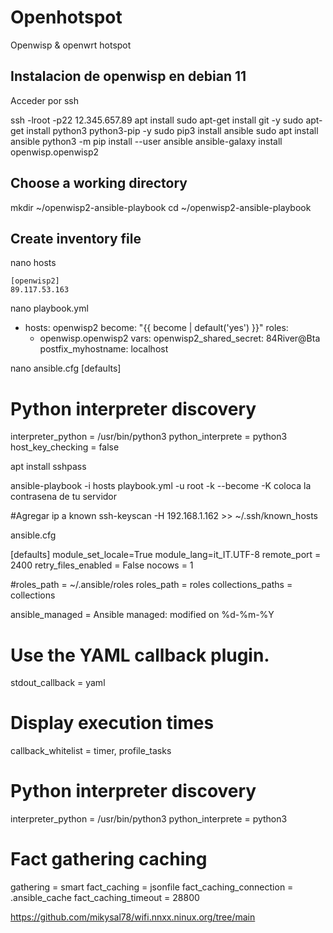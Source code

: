 # Openhotspot
Openwisp &amp; openwrt hotspot

## Instalacion de openwisp en debian 11
Acceder por ssh

ssh -lroot -p22 12.345.657.89
apt install sudo
apt-get install git -y
sudo apt-get install python3 python3-pip -y
sudo pip3 install ansible
sudo apt install ansible
python3 -m pip install --user ansible
ansible-galaxy install openwisp.openwisp2

## Choose a working directory
mkdir ~/openwisp2-ansible-playbook
cd ~/openwisp2-ansible-playbook

## Create inventory file
nano hosts
```
[openwisp2]
89.117.53.163
```

nano playbook.yml

- hosts: openwisp2
  become: "{{ become | default('yes') }}"
  roles:
    - openwisp.openwisp2
  vars:
    openwisp2_shared_secret: 84River@Bta
    postfix_myhostname: localhost

nano ansible.cfg
[defaults]
# Python interpreter discovery
interpreter_python = /usr/bin/python3
python_interprete = python3
host_key_checking = false

apt install sshpass

ansible-playbook -i hosts playbook.yml -u root -k --become -K
coloca la contrasena de tu servidor

#Agregar ip a known
ssh-keyscan -H 192.168.1.162 >> ~/.ssh/known_hosts

ansible.cfg

[defaults]
module_set_locale=True
module_lang=it_IT.UTF-8
remote_port    = 2400
retry_files_enabled = False
nocows = 1

#roles_path = ~/.ansible/roles
roles_path = roles
collections_paths = collections


ansible_managed = Ansible managed: modified on %d-%m-%Y

# Use the YAML callback plugin.
stdout_callback = yaml

# Display execution times
callback_whitelist = timer, profile_tasks

# Python interpreter discovery
interpreter_python = /usr/bin/python3
python_interprete = python3

# Fact gathering caching
gathering = smart
fact_caching = jsonfile
fact_caching_connection = .ansible_cache
fact_caching_timeout = 28800

https://github.com/mikysal78/wifi.nnxx.ninux.org/tree/main
